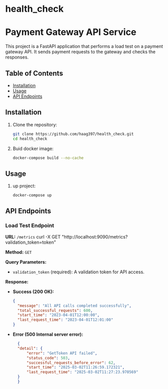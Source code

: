 # health_check

# Payment Gateway API Service

This project is a FastAPI application that performs a load test on a payment gateway API. It sends payment requests to the gateway and checks the responses.

## Table of Contents
- [Installation](#installation)
- [Usage](#usage)
- [API Endpoints](#api-endpoints)

## Installation

1. Clone the repository:
    ```sh
    git clone https://github.com/haag397/health_check.git
    cd health_check
    ```
2. Buid docker image:
    ```sh
    docker-compose build --no-cache
    ```

## Usage
1. up project:
    ```sh
    docker-compose up
    ```
## API Endpoints

### Load Test Endpoint

**URL:** `/metrics`
        curl -X GET "http://localhost:9090/metrics?validation_token=token"

**Method:** `GET`

**Query Parameters:**
- `validation_token` (required): A validation token for API access.

**Response:**
- **Success (200 OK):**
  ```json
  {
    "message": "All API calls completed successfully",
    "total_successful_requests": 600,
    "start_time": "2023-04-01T12:00:00",
    "last_request_time": "2023-04-01T12:01:00"
  }

- **Error (500 Internal server error):**
  ```json
    {
    "detail": {
        "error": "GetToken API failed",
        "status_code": 503,
        "successful_requests_before_error": 62,
        "start_time": "2025-03-02T11:26:59.172321",
        "last_request_time": "2025-03-02T11:27:23.970569"
    }
    }
